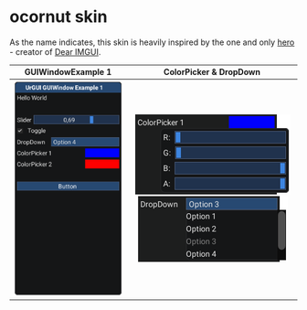 # ocornut skin

As the name indicates, this skin is heavily inspired by the one and only [hero](https://github.com/ocornut/) - creator of [Dear IMGUI](https://github.com/ocornut/imgui).

GUIWindowExample 1         |  ColorPicker & DropDown
:-------------------------:|:-------------------------:
<img src="../../Assets/Skins/Media/ocornut-guiwindowexample1.png?raw=true" alt="ocornut-guiwindowexample1">  |  <img src="../../Assets/Skins/Media/ocornut-guiwindowexample1_colorpicker.png?raw=true" alt="ocornut-guiwindowexample1_colorpicker"> <img src="../../Assets/Skins/Media/ocornut-guiwindowexample1_dropdown.png?raw=true" alt="ocornut-guiwindowexample1_dropdown">